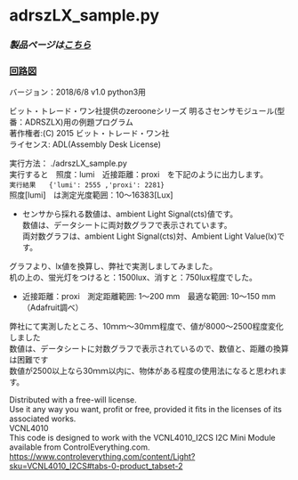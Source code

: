 
# adrszLX_sample.py  

### *製品ページは[こちら](http://bit-trade-one.co.jp/product/module/adrszlx)*

### [回路図](https://github.com/bit-trade-one/RasPi-Zero-One-Series/blob/master/2nd/ADRSZLX_Luminance_Sensor/Schematics/rpizero_light_schematics.pdf)

バージョン：2018/6/8 v1.0  python3用  

ビット・トレード・ワン社提供のzerooneシリーズ 明るさセンサモジュール(型番：ADRSZLX)用の例題プログラム  
著作権者:(C) 2015 ビット・トレード・ワン社  
ライセンス: ADL(Assembly Desk License)  

実行方法： ./adrszLX_sample.py  
実行すると　照度：lumi　近接距離：proxi　を下記のように出力します。  
```実行結果　　{'lumi': 2555 ,'proxi': 2281} ```  
照度[lumi]　は測定光度範囲：10～16383[Lux]  
 - センサから採れる数値は、ambient Light Signal(cts)値です。  
数値は、データシートに両対数グラフで表示されています。  
両対数グラフは、ambient Light Signal(cts)対、Ambient Light Value(lx)です。  

グラフより、lx値を換算し、弊社で実測しましてみました。  
机の上の、蛍光灯をつけると：1500lux、消すと：750lux程度でした。  
 - 近接距離：proxi　測定距離範囲: 1～200 mm　最適な範囲: 10～150 mm（Adafruit調べ）  

弊社にて実測したところ、10ｍｍ～30ｍｍ程度で、値が8000～2500程度変化しました  
数値は、データシートに対数グラフで表示されているので、数値と、距離の換算は困難です  
数値が2500以上なら30ｍｍ以内に、物体がある程度の使用法になると思われます。  

Distributed with a free-will license.  
Use it any way you want, profit or free, provided it fits in the licenses of its associated works.  
VCNL4010  
This code is designed to work with the VCNL4010_I2CS I2C Mini Module available from ControlEverything.com.  
https://www.controleverything.com/content/Light?sku=VCNL4010_I2CS#tabs-0-product_tabset-2  
